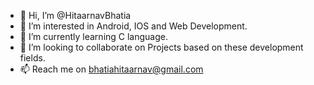 - 👋 Hi, I’m @HitaarnavBhatia
- 👀 I’m interested in Android, IOS and Web Development.
- 🌱 I’m currently learning C language.
- 💞️ I’m looking to collaborate on Projects based on these development fields.
- 📫 Reach me on bhatiahitaarnav@gmail.com 

<!---
HitaarnavBhatia/HitaarnavBhatia is a ✨ special ✨ repository because its `README.md` (this file) appears on your GitHub profile.
You can click the Preview link to take a look at your changes.
--->
